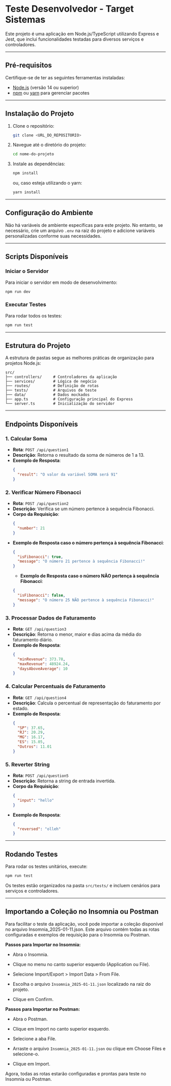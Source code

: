# Teste Desenvolvedor - Target Sistemas

Este projeto é uma aplicação em Node.js/TypeScript utilizando Express e Jest, que inclui funcionalidades testadas para diversos serviços e controladores.

---

## **Pré-requisitos**

Certifique-se de ter as seguintes ferramentas instaladas:

- [Node.js](https://nodejs.org/) (versão 14 ou superior)
- [npm](https://www.npmjs.com/) ou [yarn](https://yarnpkg.com/) para gerenciar pacotes

---

## **Instalação do Projeto**

1. Clone o repositório:

   ```bash
   git clone <URL_DO_REPOSITORIO>
   ```

2. Navegue até o diretório do projeto:

   ```bash
   cd nome-do-projeto
   ```

3. Instale as dependências:
   ```bash
   npm install
   ```
   ou, caso esteja utilizando o yarn:
   ```bash
   yarn install
   ```

---

## **Configuração do Ambiente**

Não há variáveis de ambiente específicas para este projeto. No entanto, se necessário, crie um arquivo `.env` na raiz do projeto e adicione variáveis personalizadas conforme suas necessidades.

---

## **Scripts Disponíveis**

### **Iniciar o Servidor**

Para iniciar o servidor em modo de desenvolvimento:

```bash
npm run dev
```

### **Executar Testes**

Para rodar todos os testes:

```bash
npm run test
```

---

## **Estrutura do Projeto**

A estrutura de pastas segue as melhores práticas de organização para projetos Node.js:

```
src/
├── controllers/     # Controladores da aplicação
├── services/        # Lógica de negócio
├── routes/          # Definição de rotas
├── tests/           # Arquivos de teste
├── data/            # Dados mockados
├── app.ts           # Configuração principal do Express
└── server.ts        # Inicialização do servidor
```

---

## **Endpoints Disponíveis**

### **1. Calcular Soma**

- **Rota**: `POST /api/question1`
- **Descrição**: Retorna o resultado da soma de números de 1 a 13.
- **Exemplo de Resposta**:
  ```json
  {
    "result": "O valor da variável SOMA será 91"
  }
  ```

### **2. Verificar Número Fibonacci**

- **Rota**: `POST /api/question2`
- **Descrição**: Verifica se um número pertence à sequência Fibonacci.
- **Corpo da Requisição**:
  ```json
  {
    "number": 21
  }
  ```
- **Exemplo de Resposta caso o número pertença à sequência Fibonacci**:
  ```json
  {
    "isFibonacci": true,
    "message": "O número 21 pertence à sequência Fibonacci!"
  }
  ```
  - **Exemplo de Resposta caso o número NÃO pertença à sequência Fibonacci**:
  ```json
  {
    "isFibonacci": false,
    "message": "O número 25 NÃO pertence à sequência Fibonacci!"
  }
  ```

### **3. Processar Dados de Faturamento**

- **Rota**: `GET /api/question3`
- **Descrição**: Retorna o menor, maior e dias acima da média do faturamento diário.
- **Exemplo de Resposta**:
  ```json
  {
    "minRevenue": 373.78,
    "maxRevenue": 48924.24,
    "daysAboveAverage": 10
  }
  ```

### **4. Calcular Percentuais de Faturamento**

- **Rota**: `GET /api/question4`
- **Descrição**: Calcula o percentual de representação do faturamento por estado.
- **Exemplo de Resposta**:
  ```json
  {
    "SP": 37.65,
    "RJ": 20.29,
    "MG": 16.17,
    "ES": 15.05,
    "Outros": 11.01
  }
  ```

### **5. Reverter String**

- **Rota**: `POST /api/question5`
- **Descrição**: Retorna a string de entrada invertida.
- **Corpo da Requisição**:
  ```json
  {
    "input": "hello"
  }
  ```
- **Exemplo de Resposta**:
  ```json
  {
    "reversed": "olleh"
  }
  ```

---

## **Rodando Testes**

Para rodar os testes unitários, execute:

```bash
npm run test
```

Os testes estão organizados na pasta `src/tests/` e incluem cenários para serviços e controladores.

---

## **Importando a Coleção no Insomnia ou Postman**

Para facilitar o teste da aplicação, você pode importar a coleção disponível no arquivo Insomnia_2025-01-11.json. Este arquivo contém todas as rotas configuradas e exemplos de requisição para o Insomnia ou Postman.

**Passos para Importar no Insomnia:**

- Abra o Insomnia.

- Clique no menu no canto superior esquerdo (Application ou File).

- Selecione Import/Export > Import Data > From File.

- Escolha o arquivo `Insomnia_2025-01-11.json` localizado na raiz do projeto.

- Clique em Confirm.

**Passos para Importar no Postman:**

- Abra o Postman.

- Clique em Import no canto superior esquerdo.

- Selecione a aba File.

- Arraste o arquivo `Insomnia_2025-01-11.json` ou clique em Choose Files e selecione-o.

- Clique em Import.

Agora, todas as rotas estarão configuradas e prontas para teste no Insomnia ou Postman.
